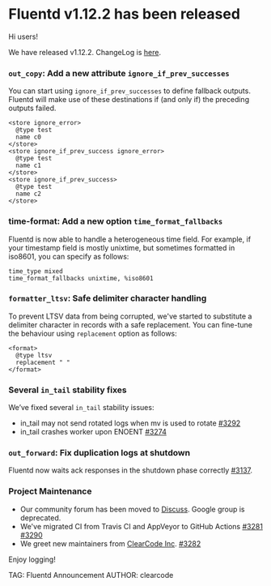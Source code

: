 # Fluentd v1.12.2 has been released

Hi users!

We have released v1.12.2. ChangeLog is [here](https://github.com/fluent/fluentd/blob/master/CHANGELOG.md).

### `out_copy`: Add a new attribute `ignore_if_prev_successes`

You can start using `ignore_if_prev_successes` to define fallback outputs. Fluentd will make use of these destinations if (and only if) the preceding outputs failed.

```
<store ignore_error>
  @type test
  name c0
</store>
<store ignore_if_prev_success ignore_error>
  @type test
  name c1
</store>
<store ignore_if_prev_success>
  @type test
  name c2
</store>
```

### time-format: Add a new option `time_format_fallbacks`

Fluentd is now able to handle a heterogeneous time field. For example, if your timestamp field is mostly unixtime, but sometimes formatted in iso8601, you can specify as follows:

```
time_type mixed
time_format_fallbacks unixtime, %iso8601
```

### `formatter_ltsv`: Safe delimiter character handling

To prevent LTSV data from being corrupted, we've started to substitute a delimiter character in records with a safe replacement. You can fine-tune the behaviour using `replacement` option as follows:

```
<format>
  @type ltsv
  replacement " "
</format>
```


### Several `in_tail` stability fixes 

We’ve fixed several `in_tail` stability issues:

* in_tail may not send rotated logs when mv is used to rotate [#3292](https://github.com/fluent/fluentd/issues/3292)
* in_tail crashes worker upon ENOENT [#3274](https://github.com/fluent/fluentd/issues/3274)

### `out_forward`: Fix duplication logs at shutdown

Fluentd now waits ack responses in the shutdown phase correctly [#3137](https://github.com/fluent/fluentd/issues/3137).

### Project Maintenance

* Our community forum has been moved to [Discuss](https://discuss.fluentd.org/). Google group is deprecated.
* We've migrated CI from Travis CI and AppVeyor to GitHub Actions [#3281](https://github.com/fluent/fluentd/pull/3281) [#3290](https://github.com/fluent/fluentd/pull/3290)
* We greet new maintainers from [ClearCode Inc](https://www.clear-code.com/). [#3282](https://github.com/fluent/fluentd/pull/3282)

Enjoy logging!

TAG: Fluentd Announcement
AUTHOR: clearcode
